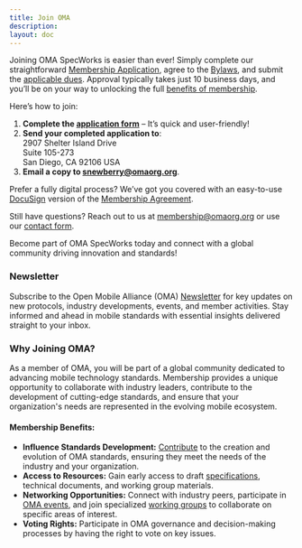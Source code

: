 ```yaml
---
title: Join OMA
description:
layout: doc
---
```


Joining OMA SpecWorks is easier than ever! Simply complete our straightforward <a href="https://www.openmobilealliance.org/documents/Website/Membership/OMA-Reference-2024-0001-General_Application.pdf" target="_blank">Membership Application</a>, agree to the <a href="/documentation/Membership/OMA-Reference-2020-0001-Bylaws.pdf" target="_blank">Bylaws</a>, and submit the  [applicable dues](/omaspecworks/membership). Approval typically takes just 10 business days, and you’ll be on your way to unlocking the full <a href="/omaspecworks/membership/benefits"> benefits of membership</a>.

Here’s how to join:

1. **Complete the <a href="https://www.openmobilealliance.org/documents/Website/Membership/OMA-Reference-2024-0001-General_Application.pdf" target="_blank">application form**</a> – It’s quick and user-friendly!
2. **Send your completed application to**:  
2907 Shelter Island Drive  
Suite 105-273  
San Diego, CA 92106 USA
3. **Email a copy to <snewberry@omaorg.org>**.

Prefer a fully digital process? We’ve got you covered with an easy-to-use <a href="https://na4.docusign.net/Member/PowerFormSigning.aspx?PowerFormId=956b4ea3-2b31-4673-a94b-dfd025e147b9&env=na4&acct=5cb7d7a3-7be2-4e98-ae3c-bb2cc681bfd4&v=2" target="_blank">DocuSign</a> version of the <a href="https://www.openmobilealliance.org/documents/Website/Membership/OMA-Reference-2024-0001-General_Application.pdf" target="_blank">Membership Agreement</a>.

Still have questions? Reach out to us at <membership@omaorg.org> or use our [contact form](/contact-us#send-us-your-comments).

Become part of OMA SpecWorks today and connect with a global community driving innovation and standards!
### Newsletter 
Subscribe to the Open Mobile Alliance (OMA) [Newsletter](/newsletter) for key updates on new protocols, industry developments, events, and member activities. Stay informed and ahead in mobile standards with essential insights delivered straight to your inbox.

### Why Joining OMA?
As a member of OMA, you will be part of a global community dedicated to advancing mobile technology standards. Membership provides a unique opportunity to collaborate with industry leaders, contribute to the development of cutting-edge standards, and ensure that your organization's needs are represented in the evolving mobile ecosystem.

#### Membership Benefits:
- **Influence Standards Development:** [Contribute](/omaspecworks/get-involved) to the creation and evolution of OMA standards, ensuring they meet the needs of the industry and your organization.
- **Access to Resources:** Gain early access to draft [specifications](/specifications/search), technical documents, and working group materials.
- **Networking Opportunities:** Connect with industry peers, participate in [OMA events](/oma-events), and join specialized [working groups](/omaspecworks/collaborate/working-groups) to collaborate on specific areas of interest.
- **Voting Rights:** Participate in OMA governance and decision-making processes by having the right to vote on key issues.